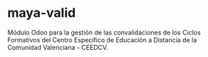 # maya-valid
Módulo Odoo para la gestión de las convalidaciones de los Ciclos Formativos del Centro Específico de Educación a Distancia de la Comunidad Valenciana - CEEDCV. 
